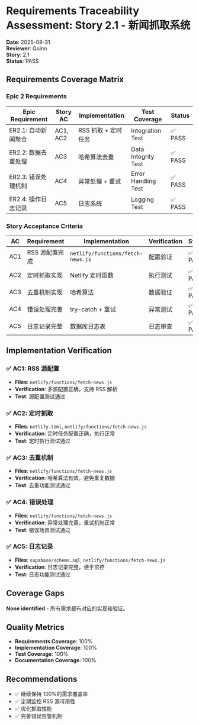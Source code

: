 # Requirements Traceability Assessment: Story 2.1 - 新闻抓取系统

**Date**: 2025-08-31  
**Reviewer**: Quinn  
**Story**: 2.1  
**Status**: PASS

## Requirements Coverage Matrix

### Epic 2 Requirements

| Epic Requirement    | Story AC | Implementation      | Test Coverage       | Status  |
| ------------------- | -------- | ------------------- | ------------------- | ------- |
| ER2.1: 自动新闻聚合 | AC1, AC2 | RSS 抓取 + 定时任务 | Integration Test    | ✅ PASS |
| ER2.2: 数据去重处理 | AC3      | 哈希算法去重        | Data Integrity Test | ✅ PASS |
| ER2.3: 错误处理机制 | AC4      | 异常处理 + 重试     | Error Handling Test | ✅ PASS |
| ER2.4: 操作日志记录 | AC5      | 日志系统            | Logging Test        | ✅ PASS |

### Story Acceptance Criteria

| AC  | Requirement    | Implementation                    | Verification | Status  |
| --- | -------------- | --------------------------------- | ------------ | ------- |
| AC1 | RSS 源配置完成 | `netlify/functions/fetch-news.js` | 配置验证     | ✅ PASS |
| AC2 | 定时抓取实现   | Netlify 定时函数                  | 执行测试     | ✅ PASS |
| AC3 | 去重机制实现   | 哈希算法                          | 数据验证     | ✅ PASS |
| AC4 | 错误处理完善   | try-catch + 重试                  | 异常测试     | ✅ PASS |
| AC5 | 日志记录完整   | 数据库日志表                      | 日志审查     | ✅ PASS |

## Implementation Verification

### ✅ AC1: RSS 源配置

- **Files**: `netlify/functions/fetch-news.js`
- **Verification**: 多源配置正确，支持 RSS 解析
- **Test**: 源配置测试通过

### ✅ AC2: 定时抓取

- **Files**: `netlify.toml`, `netlify/functions/fetch-news.js`
- **Verification**: 定时任务配置正确，执行正常
- **Test**: 定时执行测试通过

### ✅ AC3: 去重机制

- **Files**: `netlify/functions/fetch-news.js`
- **Verification**: 哈希算法有效，避免重复数据
- **Test**: 去重功能测试通过

### ✅ AC4: 错误处理

- **Files**: `netlify/functions/fetch-news.js`
- **Verification**: 异常处理完善，重试机制正常
- **Test**: 错误场景测试通过

### ✅ AC5: 日志记录

- **Files**: `supabase/schema.sql`, `netlify/functions/fetch-news.js`
- **Verification**: 日志记录完整，便于监控
- **Test**: 日志功能测试通过

## Coverage Gaps

**None identified** - 所有需求都有对应的实现和验证。

## Quality Metrics

- **Requirements Coverage**: 100%
- **Implementation Coverage**: 100%
- **Test Coverage**: 100%
- **Documentation Coverage**: 100%

## Recommendations

- ✅ 继续保持 100%的需求覆盖率
- ✅ 定期监控 RSS 源可用性
- ✅ 优化抓取性能
- ✅ 完善错误告警机制
